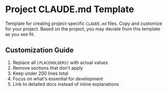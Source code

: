 # Project CLAUDE.md Template

Template for creating project-specific `CLAUDE.md` files.
Copy and customize for your project.
Based on the project, you may deviate from this template as you see fit.

<template>

# CLAUDE.md

Project context for [PROJECT NAME]. This file helps Claude Code understand project-specific patterns and workflows.

## Essential Commands

- `[BUILD_COMMAND]`: Build the project
- `[TEST_COMMAND]`: Run tests
- `[LINT_COMMAND]`: Run linting/formatting
- `[DEV_COMMAND]`: Start development container or server

## Project Overview

**Purpose**: [Brief description of what this project does]
**Tech Stack**: [Primary languages and frameworks]
**Architecture**: [High-level architecture pattern]

## Key Patterns

### Code Organization

- [Pattern 1]: [Brief description]
- [Pattern 2]: [Brief description]

### Testing Strategy

- Unit tests: [Test framework and location]
- Integration tests: [Approach and tools]
- E2E tests: [If applicable]

### Development Workflow

1. [Step 1]
2. [Step 2]
3. [Step 3]

## Project Structure

```
[PROJECT_ROOT]/
├── src/ # [Description]
├── tests/ # [Description]
├── docs/ # [Description]
└── ...
```

## Detailed Documentation

- **Architecture**: [ARCHITECTURE DOCUMENTATION]
- **API Reference**: [API DOCUMENTATION]
- **Deployment**: [DEPLOYMENT DOCUMENTATION]

## Quick Reference

### Common Tasks

- **Add new feature**: [Brief steps or link to guide]
- **Debug issue**: [Debugging approach]
- **Deploy**: [Deployment process]

### Important Notes

- [Any special considerations]
- [Environment-specific details]
- [Known gotchas]

</template>

## Customization Guide

1. Replace all `[PLACEHOLDERS]` with actual values
2. Remove sections that don't apply
3. Keep under 200 lines total
4. Focus on what's essential for development
5. Link to detailed docs instead of inline explanations
